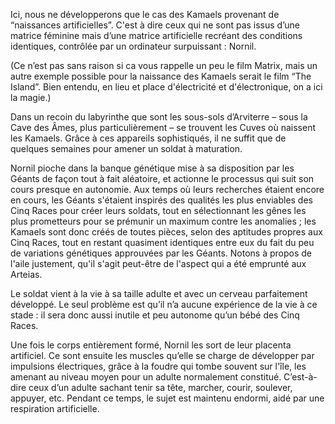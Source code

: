 Ici, nous ne développerons que le cas des Kamaels provenant de “naissances artificielles”. C'est à dire ceux qui ne sont pas issus d’une matrice féminine mais d’une matrice artificielle recréant des conditions identiques, contrôlée par un ordinateur surpuissant : Nornil.

(Ce n’est pas sans raison si ca vous rappelle un peu le film Matrix, mais un autre exemple possible pour la naissance des Kamaels serait le film “The Island”. Bien entendu, en lieu et place d'électricité et d'électronique, on a ici la magie.)

Dans un recoin du labyrinthe que sont les sous-sols d’Arviterre – sous la Cave des Âmes, plus particulièrement – se trouvent les Cuves où naissent les Kamaels. Grâce à ces appareils sophistiqués, il ne suffit que de quelques semaines pour amener un soldat à maturation.

Nornil pioche dans la banque génétique mise à sa disposition par les Géants de façon tout à fait aléatoire, et actionne le processus qui suit son cours presque en autonomie. Aux temps où leurs recherches étaient encore en cours, les Géants s'étaient inspirés des qualités les plus enviables des Cinq Races pour créer leurs soldats, tout en sélectionnant les gênes les plus prometteurs pour se prémunir un maximum contre les anomalies ; les Kamaels sont donc créés de toutes pièces, selon des aptitudes propres aux Cinq Races, tout en restant quasiment identiques entre eux du fait du peu de variations génétiques approuvées par les Géants. Notons à propos de l'aile justement, qu'il s'agit peut-être de l'aspect qui a été emprunté aux Arteias.

Le soldat vient à la vie à sa taille adulte et avec un cerveau parfaitement développé. Le seul problème est qu’il n’a aucune expérience de la vie à ce stade : il sera donc aussi inutile et peu autonome qu’un bébé des Cinq Races.

Une fois le corps entièrement formé, Nornil les sort de leur placenta artificiel. Ce sont ensuite les muscles qu’elle se charge de développer par impulsions électriques, grâce à la foudre qui tombe souvent sur l'île, les amenant au niveau moyen pour un adulte normalement constitué. C’est-à-dire ceux d’un adulte sachant tenir sa tête, marcher, courir, soulever, appuyer, etc. Pendant ce temps, le sujet est maintenu endormi, aidé par une respiration artificielle.
